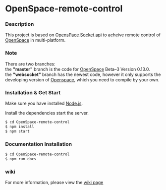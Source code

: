 # OpenSpace-remote-control

### Description
This project is based on  [OpensPace Socket api](https://gist.github.com/emiax/b7a8f9058eb871bc033079e00c13e3b1) to acheive remote control of [OpenSpace](https://www.openspaceproject.com/) in multi-platform.

### Note

There are two branches:\
the **"master"** branch is the code for [OpenSpace](https://www.openspaceproject.com/) Beta–3 Version 0.13.0.\
the **"websocket"** branch has the newest code, however it only supports the developing version of [Openspace](https://github.com/OpenSpace/OpenSpace), which you need to compile by your own.

### Installation & Get Start

Make sure you have installed [Node.js](https://nodejs.org/).

Install the dependencies start the server.

```sh
$ cd OpenSpace-remote-control
$ npm install
$ npm start
```

### Documentation Installation

```sh
$ cd OpenSpace-remote-control
$ npm run docs
```

### wiki
For more information, please view the [wiki page](https://github.com/ccnyplanetarium/OpenSpace-remote-control/wiki)
